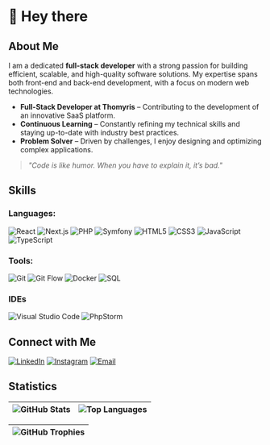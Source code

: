 # 👋 Hey there


## **About Me**

I am a dedicated **full-stack developer** with a strong passion for building efficient, scalable, and high-quality software solutions. My expertise spans both front-end and back-end development, with a focus on modern web technologies.

- **Full-Stack Developer at Thomyris** – Contributing to the development of an innovative SaaS platform.
- **Continuous Learning** – Constantly refining my technical skills and staying up-to-date with industry best practices.
- **Problem Solver** – Driven by challenges, I enjoy designing and optimizing complex applications.

> _"Code is like humor. When you have to explain it, it’s bad."_


## **Skills**

### Languages:
![React](https://img.shields.io/badge/React-20232A?style=for-the-badge&logo=react&logoColor=61DAFB)
![Next.js](https://img.shields.io/badge/Next.js-000000?style=for-the-badge&logo=next.js&logoColor=white)
![PHP](https://img.shields.io/badge/PHP-777BB4?style=for-the-badge&logo=php&logoColor=white)
![Symfony](https://img.shields.io/badge/Symfony-000000?style=for-the-badge&logo=symfony&logoColor=white)
![HTML5](https://img.shields.io/badge/HTML5-E34F26?style=for-the-badge&logo=html5&logoColor=white)
![CSS3](https://img.shields.io/badge/CSS3-1572B6?style=for-the-badge&logo=css3&logoColor=white)
![JavaScript](https://img.shields.io/badge/JavaScript-F7DF1E?style=for-the-badge&logo=javascript&logoColor=black)
![TypeScript](https://img.shields.io/badge/TypeScript-3178C6?style=for-the-badge&logo=typescript&logoColor=white)

### Tools:
![Git](https://img.shields.io/badge/Git-F05032?style=for-the-badge&logo=git&logoColor=white)
![Git Flow](https://img.shields.io/badge/Git%20Flow-181717?style=for-the-badge&logo=git&logoColor=white)
![Docker](https://img.shields.io/badge/Docker-2496ED?style=for-the-badge&logo=docker&logoColor=white)
![SQL](https://img.shields.io/badge/SQL-4479A1?style=for-the-badge&logo=mysql&logoColor=white)

### IDEs
![Visual Studio Code](https://img.shields.io/badge/Visual%20Studio%20Code-007ACC?style=for-the-badge&logo=visual-studio-code&logoColor=white)
![PhpStorm](https://img.shields.io/badge/PhpStorm-000000?style=for-the-badge&logo=phpstorm&logoColor=white)


## **Connect with Me**

[![LinkedIn](https://img.shields.io/badge/LinkedIn-4B4B4B?style=for-the-badge)](https://www.linkedin.com/in/lucas-sauvinet-3607162a4/)
[![Instagram](https://img.shields.io/badge/Instagram-4B4B4B?style=for-the-badge)](https://www.instagram.com/l_ucas_73/)
[![Email](https://img.shields.io/badge/Email-4B4B4B?style=for-the-badge)](mailto:lucas.sauvinet@gmail.com)


## **Statistics**

| ![GitHub Stats](https://github-readme-stats.vercel.app/api?username=l-sauvinet&show_icons=true&theme=vue&hide_border=true&card_width=500&cache_seconds=1800) | ![Top Languages](https://github-readme-stats.vercel.app/api/top-langs/?username=l-sauvinet&layout=compact&show_icons=true&theme=vue&hide_border=true&card_width=500&cache_seconds=1800) |
|---|---|

| ![GitHub Trophies](https://github-profile-trophy.vercel.app/?username=l-sauvinet&theme=vue&margin-w=15&no-frame=true&width=1000&cache_seconds=1800) |
|---|


